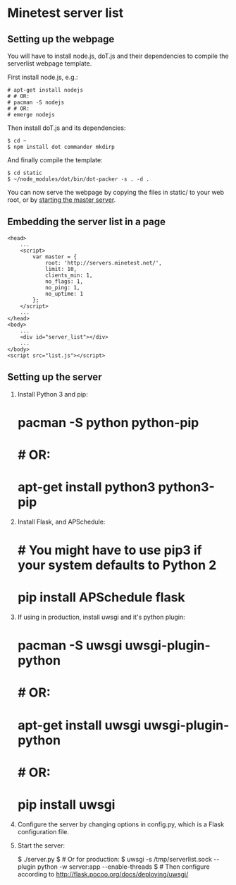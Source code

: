 Minetest server list
====================

Setting up the webpage
----------------------

You will have to install node.js, doT.js and their dependencies to compile
the serverlist webpage template.

First install node.js, e.g.:

	# apt-get install nodejs
	# # OR:
	# pacman -S nodejs
	# # OR:
	# emerge nodejs

Then install doT.js and its dependencies:

	$ cd ~
	$ npm install dot commander mkdirp

And finally compile the template:

	$ cd static
	$ ~/node_modules/dot/bin/dot-packer -s . -d .

You can now serve the webpage by copying the files in static/ to your web root, or by [starting the master server](#setting-up-the-server).


Embedding the server list in a page
-----------------------------------

	<head>
		...
		<script>
			var master = {
				root: 'http://servers.minetest.net/',
				limit: 10,
				clients_min: 1,
				no_flags: 1,
				no_ping: 1,
				no_uptime: 1
			};
		</script>
		...
	</head>
	<body>
		...
		<div id="server_list"></div>
		...
	</body>
	<script src="list.js"></script>


Setting up the server
---------------------

  1. Install Python 3 and pip:

		# pacman -S python python-pip
		# # OR:
		# apt-get install python3 python3-pip

  2. Install Flask, and APSchedule:

		# # You might have to use pip3 if your system defaults to Python 2
		# pip install APSchedule flask

  3. If using in production, install uwsgi and it's python plugin:

		# pacman -S uwsgi uwsgi-plugin-python
		# # OR:
		# apt-get install uwsgi uwsgi-plugin-python
		# # OR:
		# pip install uwsgi

  4. Configure the server by changing options in config.py, which is a Flask
	configuration file.

  5. Start the server:

		$ ./server.py
		$ # Or for production:
		$ uwsgi -s /tmp/serverlist.sock --plugin python -w server:app --enable-threads
		$ # Then configure according to http://flask.pocoo.org/docs/deploying/uwsgi/

